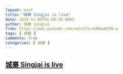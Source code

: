 ```yaml
---
layout: post
title: "城寨 Singjai is live"
date: 2024-11-04T01:56:39.000Z
author: 城寨 Singjai
from: https://www.youtube.com/watch?v=4dHUwA1FW-w
tags: [ 城寨 ]
comments: True
categories: [ 城寨 ]
---
```

<!--1730685399000-->
[城寨 Singjai is live](https://www.youtube.com/watch?v=4dHUwA1FW-w)
------

<div>

</div>
